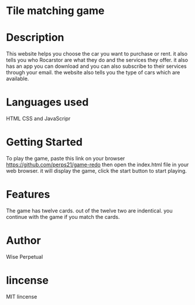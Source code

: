 # Tile matching game


# Description
This website helps you choose the car you want to purchase or rent. it also tells you who Rocarstor are what they do and the services they offer. it also has an app you can download and you can also subscribe to their services through your email. the website also tells you the type of cars which are available.

# Languages used
HTML  CSS and JavaScripr

# Getting Started
To play the game, paste this link on your browser https://github.com/perps21/game-redo then open the index.html file in your web browser. it will display the game, click the start button to start playing.

# Features
The game has twelve cards. out of the twelve two are indentical. you continue with the game if you match the cards.

# Author
Wise Perpetual

 # lincense
MIT lincense
